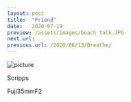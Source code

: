 ```yaml
---
layout: post
title:  "Friend"
date:   2020-07-19
preview: /assets/images/beach_talk.JPG
next.url: 
previous.url: /2020/08/13/Breathe/
---
```


![picture](/assets/images/beach_talkBig.JPG)

Scripps

Fuji35mmF2